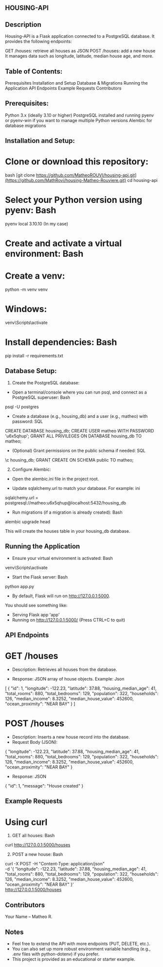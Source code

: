 ## HOUSING-API

## Description

Housing-API is a Flask application connected to a PostgreSQL database. It provides the following endpoints:

GET /houses: retrieve all houses as JSON
POST /houses: add a new house
It manages data such as longitude, latitude, median house age, and more.

## Table of Contents:

Prerequisites
Installation and Setup
Database & Migrations
Running the Application
API Endpoints
Example Requests
Contributors


## Prerequisites:

Python 3.x (ideally 3.10 or higher)
PostgreSQL installed and running
pyenv or pyenv-win if you want to manage multiple Python versions
Alembic for database migrations


## Installation and Setup:

# Clone or download this repository:

bash
[git clone https://github.com/MatheoROUVI/housing-api.git](https://github.com/MathRovi/housing-Matheo-Rouviere.git)
cd housing-api

# Select your Python version using pyenv: Bash

pyenv local 3.10.10 (In my case)

# Create and activate a virtual environment: Bash

# Create a venv:

python -m venv venv

# Windows:

venv\Scripts\activate

# Install dependencies: Bash

pip install -r requirements.txt


## Database Setup:

1. Create the PostgreSQL database:

- Open a terminal/console where you can run psql, and connect as a PostgreSQL superuser: Bash

psql -U postgres

- Create a database (e.g., housing_db) and a user (e.g., matheo) with password: SQL

CREATE DATABASE housing_db;
CREATE USER matheo WITH PASSWORD 'u6x5qhup';
GRANT ALL PRIVILEGES ON DATABASE housing_db TO matheo;

- (Optional) Grant permissions on the public schema if needed: SQL

\c housing_db;
GRANT CREATE ON SCHEMA public TO matheo;


2. Configure Alembic:

- Open the alembic.ini file in the project root.

- Update sqlalchemy.url to match your database. For example: ini

sqlalchemy.url = postgresql://matheo:u6x5qhup@localhost:5432/housing_db

- Run migrations (if a migration is already created): Bash

alembic upgrade head

This will create the houses table in your housing_db database.

## Running the Application

- Ensure your virtual environment is activated: Bash

venv\Scripts\activate

- Start the Flask server: Bash

python app.py

- By default, Flask will run on http://127.0.0.1:5000.

You should see something like:

 * Serving Flask app 'app'
 * Running on http://127.0.0.1:5000/ (Press CTRL+C to quit)

## API Endpoints

# GET /houses

- Description: Retrieves all houses from the database.

- Response: JSON array of house objects.
Example: Json


[
  {
    "id": 1,
    "longitude": -122.23,
    "latitude": 37.88,
    "housing_median_age": 41,
    "total_rooms": 880,
    "total_bedrooms": 129,
    "population": 322,
    "households": 126,
    "median_income": 8.3252,
    "median_house_value": 452600,
    "ocean_proximity": "NEAR BAY"
  }
]


# POST /houses

- Description: Inserts a new house record into the database.
- Request Body (JSON):


{
  "longitude": -122.23,
  "latitude": 37.88,
  "housing_median_age": 41,
  "total_rooms": 880,
  "total_bedrooms": 129,
  "population": 322,
  "households": 126,
  "median_income": 8.3252,
  "median_house_value": 452600,
  "ocean_proximity": "NEAR BAY"
}

- Response: JSON


{
  "id": 1,
  "message": "House created"
}


## Example Requests

# Using curl

1. GET all houses: Bash


curl http://127.0.0.1:5000/houses

2. POST a new house: Bash


curl -X POST -H "Content-Type: application/json" \
     -d '{
           "longitude": -122.23,
           "latitude": 37.88,
           "housing_median_age": 41,
           "total_rooms": 880,
           "total_bedrooms": 129,
           "population": 322,
           "households": 126,
           "median_income": 8.3252,
           "median_house_value": 452600,
           "ocean_proximity": "NEAR BAY"
         }' \
     http://127.0.0.1:5000/houses

## Contributors
Your Name – Matheo R.

## Notes
- Feel free to extend the API with more endpoints (PUT, DELETE, etc.).
- You can also set up more robust environment variable handling (e.g., .env files with python-dotenv) if you prefer.
- This project is provided as an educational or starter example.

